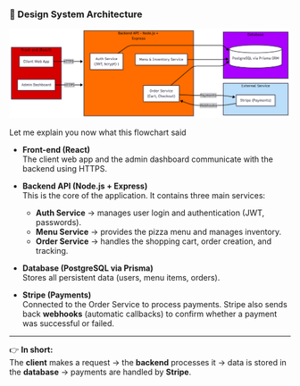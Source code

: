 ### 📌 Design System Architecture
<p align="center">
  <img src="/Templates/mermaid.png" alt="Flowchart Documentation Architecture" width="1200" />
</p>

Let me explain you now what this flowchart said 
- **Front-end (React)**  
  The client web app and the admin dashboard communicate with the backend using HTTPS.  

- **Backend API (Node.js + Express)**  
  This is the core of the application. It contains three main services:  
  - **Auth Service** → manages user login and authentication (JWT, passwords).  
  - **Menu Service** → provides the pizza menu and manages inventory.  
  - **Order Service** → handles the shopping cart, order creation, and tracking.  

- **Database (PostgreSQL via Prisma)**  
  Stores all persistent data (users, menu items, orders).  

- **Stripe (Payments)**  
  Connected to the Order Service to process payments. Stripe also sends back **webhooks** (automatic callbacks) to confirm whether a payment was successful or failed.  

---

👉 **In short:**  
The **client** makes a request → the **backend** processes it → data is stored in the **database** → payments are handled by **Stripe**.